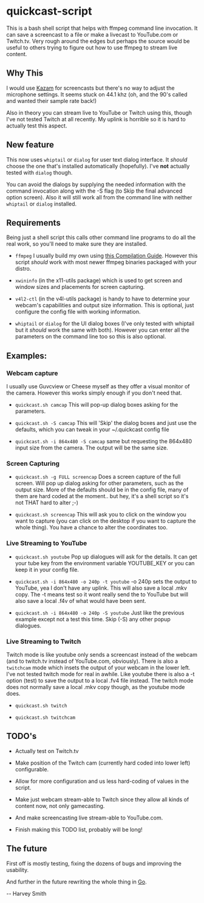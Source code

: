 # quickcast-script

This is a bash shell script that helps with ffmpeg command line
invocation. It can save a screencast to a file or make a livecast to
YouTube.com or Twitch.tv. Very rough around the edges but perhaps the
source would be useful to others trying to figure out how to use
ffmpeg to stream live content.


## Why This

I would use [Kazam](http://launchpad.net/kazam) for screencasts but
there's no way to adjust the microphone settings. It seems stuck
on 44.1 khz (oh, and the 90's called and wanted their sample rate
back!)

Also in theory you can stream live to YouTube or Twitch using this,
though I've not tested Twitch at all recently. My uplink is horrible
so it is hard to actually test this aspect.

## New feature

This now uses `whiptail` or `dialog` for user text dialog
interface. It _should_ choose the one that's installed automatically
(hopefully). I've **not** actually tested with `dialog` though.

You can avoid the dialogs by supplying the needed information with the
command invocation along with the -S flag (to Skip the final advanced
option screen). Also it will still work all from the command line with
neither `whiptail` or `dialog` installed.

## Requirements

Being just a shell script this calls other command line programs to do
all the real work, so you'll need to make sure they are installed.

- `ffmpeg` I usually build my own using
  [this Compilation Guide](https://trac.ffmpeg.org/wiki/CompilationGuide/Ubuntu).
  However this script _should_ work with most newer ffmpeg binaries
  packaged with your distro.

- `xwininfo` (in the x11-utils package) which is used to get screen
  and window sizes and placements for screen capturing.

- `v4l2-ctl` (in the v4l-utils package) is handy to have to
  determine your webcam's capabilities and output size information.
  This is optional, just configure the config file with working
  information.
  
- `whiptail` or `dialog` for the UI dialog boxes (I've only tested
  with whiptail but it _should_ work the same with both). However
  you can enter all the parameters on the command line too so this
  is also optional.

## Examples:

### Webcam capture

I usually use Guvcview or Cheese myself as they offer a visual
monitor of the camera. However this works simply enough if you don't
need that.

- `quickcast.sh camcap` This will pop-up dialog boxes asking for the
  parameters.

- `quickcast.sh -S camcap` This will 'Skip' the dialog boxes and just
  use the defaults, which you can tweak in your ~/.quickcast config
  file

- `quickcast.sh -i 864x480 -S camcap` same but requesting the 864x480
  input size from the camera. The output will be the same size.

### Screen Capturing

- `quickcast.sh -g FULL screencap` Does a screen capture of the full
  screen. Will pop up dialog asking for other parameters, such as the
  output size. More of the defaults should be in the config file, many
  of them are hard coded at the moment.. but hey, it's a shell script
  so it's not THAT hard to alter ;-)

- `quickcast.sh screencap` This will ask you to click on the window
  you want to capture (you can click on the desktop if you want to
  capture the whole thing). You have a chance to alter the coordinates
  too.

### Live Streaming to YouTube

- `quickcast.sh youtube` Pop up dialogues will ask for the details. It
  can get your tube key from the environment variable YOUTUBE_KEY or
  you can keep it in your config file.

- `quickcast.sh -i 864x480 -o 240p -t youtube` -o 240p sets the output
  to YouTube, yea I don't have any uplink. This will also save a local
  .mkv copy. The -t means test so it wont really send the to YouTube
  but will also save a local .f4v of what would have been sent.

- `quickcast.sh -i 864x480 -o 240p -S youtube` Just like the previous
  example except not a test this time. Skip (-S) any other popup
  dialogues.

### Live Streaming to Twitch

  Twitch mode is like youtube only sends a screencast instead of the
  webcam (and to twitch.tv instead of YouTube.com, obviously).  There
  is also a `twitchcam` mode which insets the output of your webcam in
  the lower left. I've not tested twitch mode for real in awhile. Like
  youtube there is also a -t option (test) to save the output to a
  local .fv4 file instead. The twitch mode does not normally save a
  local .mkv copy though, as the youtube mode does.

- `quickcast.sh twitch`

- `quickcast.sh twitchcam`

## TODO's

- Actually test on Twitch.tv

- Make position of the Twitch cam (currently hard coded into lower
  left) configurable.

- Allow for more configuration and us less hard-coding of values in the
  script.

- Make just webcam stream-able to Twitch since they allow all kinds of
  content now, not only gamecasting.

- And make screencasting live stream-able to YouTube.com. 

- Finish making this TODO list, probably will be long!

## The future

First off is mostly testing, fixing the dozens of bugs and improving
the usability.

And further in the future rewriting the whole thing in
[Go](https://golang.org/).

-- Harvey Smith
